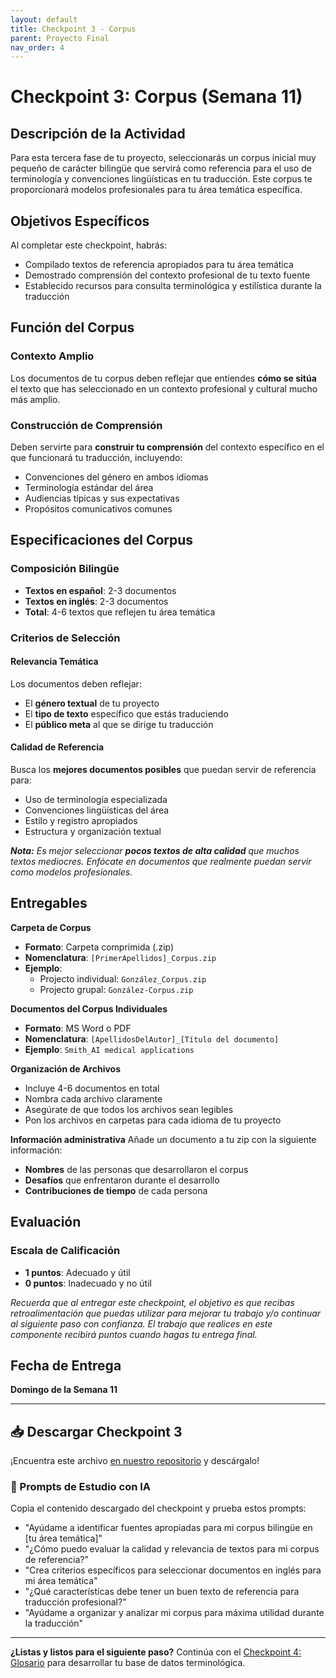 ```yaml
---
layout: default
title: Checkpoint 3 - Corpus
parent: Proyecto Final
nav_order: 4
---
```


# Checkpoint 3: Corpus (Semana 11)

## Descripción de la Actividad

Para esta tercera fase de tu proyecto, seleccionarás un corpus inicial muy pequeño de carácter bilingüe que servirá como referencia para el uso de terminología y convenciones lingüísticas en tu traducción. Este corpus te proporcionará modelos profesionales para tu área temática específica.

## Objetivos Específicos

Al completar este checkpoint, habrás:
- Compilado textos de referencia apropiados para tu área temática
- Demostrado comprensión del contexto profesional de tu texto fuente
- Establecido recursos para consulta terminológica y estilística durante la traducción

## Función del Corpus

### Contexto Amplio
Los documentos de tu corpus deben reflejar que entiendes **cómo se sitúa** el texto que has seleccionado en un contexto profesional y cultural mucho más amplio.

### Construcción de Comprensión
Deben servirte para **construir tu comprensión** del contexto específico en el que funcionará tu traducción, incluyendo:
- Convenciones del género en ambos idiomas
- Terminología estándar del área
- Audiencias típicas y sus expectativas
- Propósitos comunicativos comunes

## Especificaciones del Corpus

### Composición Bilingüe
- **Textos en español**: 2-3 documentos
- **Textos en inglés**: 2-3 documentos
- **Total**: 4-6 textos que reflejen tu área temática

### Criterios de Selección

#### Relevancia Temática
Los documentos deben reflejar:
- El **género textual** de tu proyecto
- El **tipo de texto** específico que estás traduciendo
- El **público meta** al que se dirige tu traducción

#### Calidad de Referencia
Busca los **mejores documentos posibles** que puedan servir de referencia para:
- Uso de terminología especializada
- Convenciones lingüísticas del área
- Estilo y registro apropiados
- Estructura y organización textual

***Nota:** Es mejor seleccionar **pocos textos de alta calidad** que muchos textos mediocres. Enfócate en documentos que realmente puedan servir como modelos profesionales.*

## Entregables

**Carpeta de Corpus**
- **Formato**: Carpeta comprimida (.zip)
- **Nomenclatura**: `[PrimerApellidos]_Corpus.zip`
- **Ejemplo**: 
  - Projecto individual: `González_Corpus.zip`
  - Projecto grupal: `González-Corpus.zip`

**Documentos del Corpus Individuales**
- **Formato**: MS Word o PDF
- **Nomenclatura**: `[ApellidosDelAutor]_[Título del documento]`
- **Ejemplo**: `Smith_AI medical applications`

**Organización de Archivos**
- Incluye 4-6 documentos en total
- Nombra cada archivo claramente
- Asegúrate de que todos los archivos sean legibles
- Pon los archivos en carpetas para cada idioma de tu proyecto

**Información administrativa**
Añade un documento a tu zip con la siguiente información:
- **Nombres** de las personas que desarrollaron el corpus
- **Desafíos** que enfrentaron durante el desarrollo
- **Contribuciones de tiempo** de cada persona

## Evaluación

### Escala de Calificación
- **1 puntos**: Adecuado y útil
- **0 puntos**: Inadecuado y no útil

*Recuerda que al entregar este checkpoint, el objetivo es que recibas retroalimentación que puedas utilizar para mejorar tu trabajo y/o continuar al siguiente paso con confianza. El trabajo que realices en este componente recibirá puntos cuando hagas tu entrega final.*

## Fecha de Entrega

**Domingo de la Semana 11**

---

## 📥 Descargar Checkpoint 3
¡Encuentra este archivo [en nuestro repositorio](https://github.com/alainamb/uic_tr18-trad-inversa-es-en/blob/main/proyecto-final/proyecto-final-checkpoint3.md) y descárgalo!

### 🤖 Prompts de Estudio con IA
Copia el contenido descargado del checkpoint y prueba estos prompts:
- "Ayúdame a identificar fuentes apropiadas para mi corpus bilingüe en [tu área temática]"
- "¿Cómo puedo evaluar la calidad y relevancia de textos para mi corpus de referencia?"
- "Crea criterios específicos para seleccionar documentos en inglés para mi área temática"
- "¿Qué características debe tener un buen texto de referencia para traducción profesional?"
- "Ayúdame a organizar y analizar mi corpus para máxima utilidad durante la traducción"

---

**¿Listas y listos para el siguiente paso?** Continúa con el [Checkpoint 4: Glosario](proyecto-final-checkpoint4.md) para desarrollar tu base de datos terminológica.
